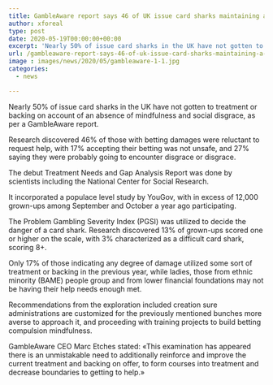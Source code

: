 ```yaml
---
title: GambleAware report says 46 of UK issue card sharks maintaining a strategic distance from help
author: xforeal 
type: post
date: 2020-05-19T00:00:00+00:00
excerpt: 'Nearly 50% of issue card sharks in the UK have not gotten to treatment or backing on account of an absence of mindfulness and social shame, as indicated by a GambleAware report '
url: /gambleaware-report-says-46-of-uk-issue-card-sharks-maintaining-a-strategic-distance-from-help/
image : images/news/2020/05/gambleaware-1-1.jpg
categories:
  - news

---
```

Nearly 50% of issue card sharks in the UK have not gotten to treatment or backing on account of an absence of mindfulness and social disgrace, as per a GambleAware report. 

Research discovered 46&percnt; of those with betting damages were reluctant to request help, with 17&percnt; accepting their betting was not unsafe, and 27&percnt; saying they were probably going to encounter disgrace or disgrace. 

The debut Treatment Needs and Gap Analysis Report was done by scientists including the National Center for Social Research. 

It incorporated a populace level study by YouGov, with in excess of 12,000 grown-ups among September and October a year ago participating. 

The Problem Gambling Severity Index (PGSI) was utilized to decide the danger of a card shark. Research discovered 13&percnt; of grown-ups scored one or higher on the scale, with 3&percnt; characterized as a difficult card shark, scoring 8+. 

Only 17&percnt; of those indicating any degree of damage utilized some sort of treatment or backing in the previous year, while ladies, those from ethnic minority (BAME) people group and from lower financial foundations may not be having their help needs enough met. 

Recommendations from the exploration included creation sure administrations are customized for the previously mentioned bunches more averse to approach it, and proceeding with training projects to build betting compulsion mindfulness. 

GambleAware CEO Marc Etches stated: &#171;This examination has appeared there is an unmistakable need to additionally reinforce and improve the current treatment and backing on offer, to form courses into treatment and decrease boundaries to getting to help.&#187;